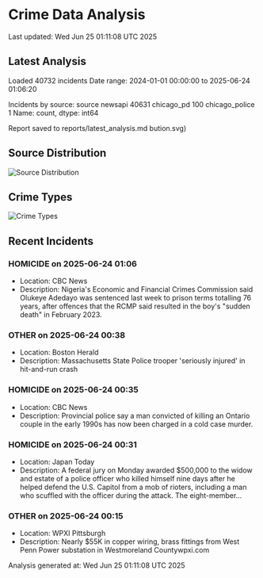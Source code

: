 # Crime Data Analysis
Last updated: Wed Jun 25 01:11:08 UTC 2025

## Latest Analysis

Loaded 40732 incidents
Date range: 2024-01-01 00:00:00 to 2025-06-24 01:06:20

Incidents by source:
source
newsapi           40631
chicago_pd          100
chicago_police        1
Name: count, dtype: int64

Report saved to reports/latest_analysis.md
bution.svg)

## Source Distribution
![Source Distribution](images/source_distribution.svg)

## Crime Types
![Crime Types](images/crime_types.svg)

## Recent Incidents

### HOMICIDE on 2025-06-24 01:06
- Location: CBC News
- Description: Nigeria's Economic and Financial Crimes Commission said Olukeye Adedayo was sentenced last week to prison terms totalling 76 years, after offences that the RCMP said resulted in the boy's "sudden death" in February 2023.


### OTHER on 2025-06-24 00:38
- Location: Boston Herald
- Description: Massachusetts State Police trooper 'seriously injured' in hit-and-run crash


### HOMICIDE on 2025-06-24 00:35
- Location: CBC News
- Description: Provincial police say a man convicted of killing an Ontario couple in the early 1990s has now been charged in a cold case murder.


### HOMICIDE on 2025-06-24 00:31
- Location: Japan Today
- Description: A federal jury on Monday awarded $500,000 to the widow and estate of a police officer who killed himself nine days after he helped defend the U.S. Capitol from a mob of rioters, including a man who scuffled with the officer during the attack. The eight-member…


### OTHER on 2025-06-24 00:15
- Location: WPXI Pittsburgh
- Description: Nearly $55K in copper wiring, brass fittings from West Penn Power substation in Westmoreland Countywpxi.com

Analysis generated at: Wed Jun 25 01:11:08 UTC 2025
